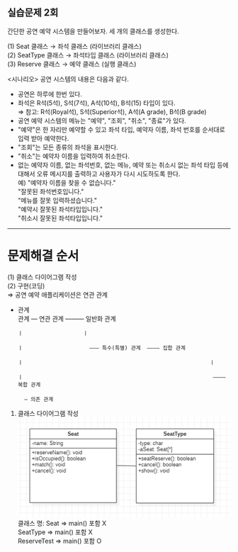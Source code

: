 ## 실습문제 2회

간단한 공연 예약 시스템을 만들어보자. 세 개의 클래스를 생성한다.  

(1) Seat 클래스 → 좌석 클래스 (라이브러리 클래스)  
(2) SeatType 클래스 → 좌석타입 클래스 (라이브러리 클래스)  
(3) Reserve 클래스 → 예약 클래스 (실행 클래스)  


<시나리오> 공연 시스템의 내용은 다음과 같다.  
  
- 공연은 하루에 한번 있다.
- 좌석은 R석(5석), S석(7석), A석(10석), B석(15) 타입이 있다.  
⇒ 참고: R석(Royal석), S석(Superior석), A석(A grade), B석(B grade)
- 공연 예약 시스템의 메뉴는 "예약", "조회", "취소", "종료"가 있다.
- "예약"은 한 자리만 예약할 수 있고 좌석 타입, 예약자 이름, 좌석 번호를 순서대로 입력 받아 예약한다.
- "조회"는 모든 종류의 좌석을 표시한다.
- "취소"는 예약자 이름을 입력하여 취소한다.
- 없는 예약자 이름, 없는 좌석번호, 없는 메뉴, 예약 또는 취소시 없는 좌석 타입 등에 대해서 오류 메시지를 출력하고 사용자가 다시 시도하도록 한다.  
예) "예약자 이름을 찾을 수 없습니다."  
   "잘못된 좌석번호입니다."  
   "메뉴를 잘못 입력하셨습니다."  
   "예약시 잘못된 좌석타입입니다."  
   "취소시 잘못된 좌석타입입니다."  
   

--------------------------------------------------------------------------------------------------------------------------------------------------  
  
# 문제해결 순서  
(1) 클래스 다이어그램 작성  
(2) 구현(코딩)  
⇒ 공연 예약 애플리케이션은 연관 관계  
  
* 관계  
관계 — 연관 관계 ——— 일반화 관계 

      ㅣ                   ㅣ

      ㅣ                     ——— 특수(특별) 관계  ———— 집합 관계 

      ㅣ                                                           ㅣ 

      ㅣ                                                            ———— 복합 관계

        — 의존 관계
          
  
1) 클래스 다이어그램 작성  
![erd](./img/seat.png)  
클래스 명: Seat ⇒ main() 포함 X  
          SeatType ⇒ main() 포함 X  
          ReserveTest ⇒ main() 포함 O  
